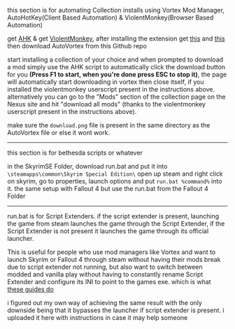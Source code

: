 this section is for automating Collection installs using Vortex Mod Manager, AutoHotKey(Client Based Automation) & ViolentMonkey(Browser Based Automation)

get [AHK](https://www.autohotkey.com/)
& get [ViolentMonkey](https://violentmonkey.github.io/), after installing the extension get [this](https://greasyfork.org/en/scripts/452309-auto-slow-download-nexus-mods) and [this](https://greasyfork.org/en/scripts/483337-nexus-download-collection)
then download AutoVortex from this Github repo

start installing a collection of your choice and when prompted to download a mod simply use the AHK script to automatically click the download button for you **(Press F1 to start, when you're done press ESC to stop it)**, the page will automatically start downloading in vortex then close itself, if you installed the violentmonkey userscript present in the instructions above. alternatively you can go to the "Mods" section of the collection page on the Nexus site and hit "download all mods" (thanks to the violentmonkey userscript present in the instructions above).

make sure the `download.png` file is present in the same directory as the AutoVortex file or else it wont work.




---------------

this section is for bethesda scripts or whatever

in the SkyrimSE Folder, download run.bat and put it into `\steamapps\common\Skyrim Special Edition\`
open up steam and right click on skyrim, go to properties, launch options and put `run.bat %command%` into it.
the same setup with Fallout 4 but use the run.bat from the Fallout 4 Folder

---------------

run.bat is for Script Extenders. if the script extender is present, launching the game from steam launches the game through the Script Extender, if the Script Extender is not present it launches the game through its official launcher.

This is useful for people who use mod managers like Vortex and want to launch Skyrim or Fallout 4 through steam without having their mods break due to script extender not running, but also want to switch between modded and vanilla play without having to constantly rename Script Extender and configure its INI to point to the games exe. which is what [these guides do](https://steamcommunity.com/sharedfiles/filedetails/?id=1291557988)

i figured out my own way of achieving the same result with the only downside being that it bypasses the launcher if script extender is present. i uploaded it here with instructions in case it may help someone
